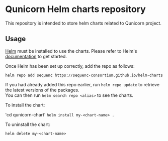 # Qunicorn Helm charts repository

This repository is intended to store helm charts related to Qunicorn project.

## Usage

[Helm](https://helm.sh) must be installed to use the charts.  Please refer to Helm's [documentation](https://helm.sh/docs) to get started.

Once Helm has been set up correctly, add the repo as follows:

`helm repo add sequenc https://sequenc-consortium.github.io/helm-charts`

If you had already added this repo earlier, run `helm repo update` to retrieve the latest versions of the packages.  
You can then run `helm search repo <alias>` to see the charts.

To install the <chart-name> chart:

'cd qunicorn-chart'
`helm install my-<chart-name> .`

To uninstall the chart:

`helm delete my-<chart-name>`
